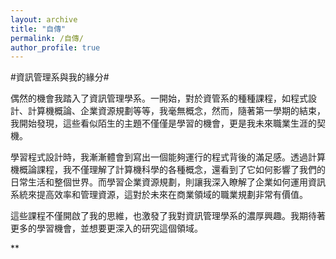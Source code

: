 ```yaml
---
layout: archive
title: "自傳"
permalink: /自傳/
author_profile: true
---
```


#資訊管理系與我的緣分#

偶然的機會我踏入了資訊管理學系。一開始，對於資管系的種種課程，如程式設計、計算機概論、企業資源規劃等等，我毫無概念，然而，隨著第一學期的結束，我開始發現，這些看似陌生的主題不僅僅是學習的機會，更是我未來職業生涯的契機。

學習程式設計時，我漸漸體會到寫出一個能夠運行的程式背後的滿足感。透過計算機概論課程，我不僅理解了計算機科學的各種概念，還看到了它如何影響了我們的日常生活和整個世界。而學習企業資源規劃，則讓我深入瞭解了企業如何運用資訊系統來提高效率和管理資源，這對於未來在商業領域的職業規劃非常有價值。

這些課程不僅開啟了我的思維，也激發了我對資訊管理學系的濃厚興趣。我期待著更多的學習機會，並想要更深入的研究這個領域。

**

